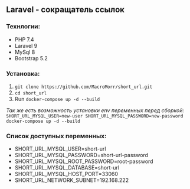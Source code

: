 ## Laravel - сокращатель ссылок

### Технлогии:

- PHP 7.4
- Laravel 9
- MySql 8 
- Bootstrap 5.2

### Установка:

1. `git clone https://github.com/MacroMorr/short_url.git`
2. `cd short_url`
3. Run `docker-compose up -d --build`

_Так же есть возможность установки env переменных перед сборкой:_
`SHORT_URL_MYSQL_USER=new-user SHORT_URL_MYSQL_PASSWORD=new-password docker-compose up -d --build`

### Список доступных переменных:
 - SHORT_URL_MYSQL_USER=short-url
 - SHORT_URL_MYSQL_PASSWORD=short-url-password
 - SHORT_URL_MYSQL_ROOT_PASSWORD=root-password
 - SHORT_URL_MYSQL_DATABASE=short-url
 - SHORT_URL_MYSQL_HOST_PORT=33060
 - SHORT_URL_NETWORK_SUBNET=192.168.222
